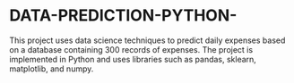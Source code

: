 # DATA-PREDICTION-PYTHON-
This project uses data science techniques to predict daily expenses based on a database containing 300 records of expenses. The project is implemented in Python and uses libraries such as pandas, sklearn, matplotlib, and numpy.
